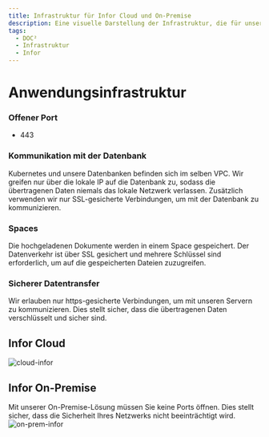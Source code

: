 ```yaml
---
title: Infrastruktur für Infor Cloud und On-Premise
description: Eine visuelle Darstellung der Infrastruktur, die für unsere Anwendungen verwendet wird, wenn Infor Cloud oder On-Premise ausgeführt wird.
tags:
  - DOC²
  - Infrastruktur
  - Infor
---
```


# Anwendungsinfrastruktur

### Offener Port
* 443

### Kommunikation mit der Datenbank
Kubernetes und unsere Datenbanken befinden sich im selben VPC. Wir greifen nur über die lokale IP auf die Datenbank zu, sodass die übertragenen Daten niemals das lokale Netzwerk verlassen.
Zusätzlich verwenden wir nur SSL-gesicherte Verbindungen, um mit der Datenbank zu kommunizieren.

### Spaces
Die hochgeladenen Dokumente werden in einem Space gespeichert. Der Datenverkehr ist über SSL gesichert und mehrere Schlüssel sind erforderlich, um auf die gespeicherten Dateien zuzugreifen.

### Sicherer Datentransfer
Wir erlauben nur https-gesicherte Verbindungen, um mit unseren Servern zu kommunizieren. Dies stellt sicher, dass die übertragenen Daten verschlüsselt und sicher sind.

## Infor Cloud
![cloud-infor](/_images/security/infra-cloud.png "Infrastruktur für Infor Cloud")

## Infor On-Premise
Mit unserer On-Premise-Lösung müssen Sie keine Ports öffnen. Dies stellt sicher, dass die Sicherheit Ihres Netzwerks nicht beeinträchtigt wird.
![on-prem-infor](/_images/security/infra-on-prem.png "Infrastruktur für Infor On-Premise")
